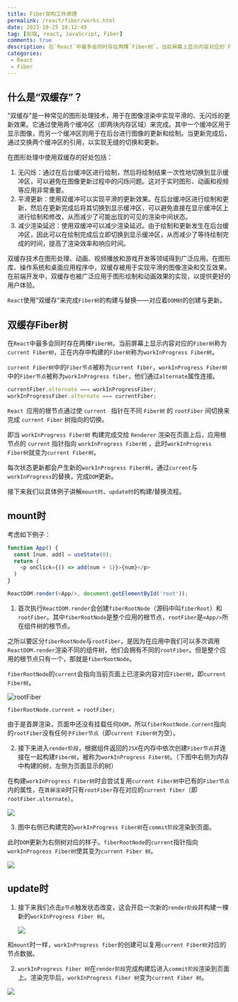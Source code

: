```yaml
---
title: Fiber架构工作原理
permalink: /react/fiber/works.html
date: 2023-10-25 18:12:49
tag: [前端, react, JavaScript, Fiber]
comments: true
description: 在`React`中最多会同时存在两棵`Fiber树`。当前屏幕上显示内容对应的`Fiber树`称为`current Fiber树`，正在内存中构建的`Fiber树`称为`workInProgress Fiber树`。
categories: 
 - React
 - Fiber
---
```


## 什么是“双缓存”？

"双缓存"是一种常见的图形处理技术，用于在图像渲染中实现平滑的、无闪烁的更新效果。它通过使用两个缓冲区（即两块内存区域）来完成。其中一个缓冲区用于显示图像，而另一个缓冲区则用于在后台进行图像的更新和绘制。当更新完成后，通过交换两个缓冲区的引用，以实现无缝的切换和更新。

在图形处理中使用双缓存的好处包括：

1. 无闪烁：通过在后台缓冲区进行绘制，然后将绘制结果一次性地切换到显示缓冲区，可以避免在图像更新过程中的闪烁问题。这对于实时图形、动画和视频等应用非常重要。
2. 平滑更新：使用双缓冲可以实现平滑的更新效果。在后台缓冲区进行绘制和更新，然后在更新完成后将其切换到显示缓冲区，可以避免直接在显示缓冲区上进行绘制和修改，从而减少了可能出现的可见的渲染中间状态。
3. 减少渲染延迟：使用双缓冲可以减少渲染延迟。由于绘制和更新发生在后台缓冲区，因此可以在绘制完成后立即切换到显示缓冲区，从而减少了等待绘制完成的时间，提高了渲染效率和响应时间。

双缓存技术在图形处理、动画、视频播放和游戏开发等领域得到广泛应用。在图形库、操作系统和桌面应用程序中，双缓存被用于实现平滑的图像渲染和交互效果。在前端开发中，双缓存也被广泛应用于图形绘制和动画效果的实现，以提供更好的用户体验。

`React`使用“双缓存”来完成`Fiber树`的构建与替换——对应着`DOM树`的创建与更新。

## 双缓存Fiber树

在`React`中最多会同时存在两棵`Fiber树`。当前屏幕上显示内容对应的`Fiber树`称为`current Fiber树`，正在内存中构建的`Fiber树`称为`workInProgress Fiber树`。

`current Fiber树`中的`Fiber节点`被称为`current fiber`，`workInProgress Fiber树`中的`Fiber节点`被称为`workInProgress fiber`，他们通过`alternate`属性连接。

```js
currentFiber.alternate === workInProgressFiber;
workInProgressFiber.alternate === currentFiber;
```

`React `应用的根节点通过使 `current ` 指针在不同 `Fiber树` 的 `rootFiber` 间切换来完成 `current Fiber` 树指向的切换。

即当 `workInProgress Fiber树` 构建完成交给 `Renderer` 渲染在页面上后，应用根节点的 `current` 指针指向 `workInProgress Fiber树` ，此时`workInProgress Fiber树`就变为`current Fiber树`。

每次状态更新都会产生新的`workInProgress Fiber树`，通过`current`与`workInProgress`的替换，完成`DOM`更新。

接下来我们以具体例子讲解`mount时`、`update时`的构建/替换流程。

## mount时

考虑如下例子：

```js
function App() {
  const [num, add] = useState(0);
  return (
    <p onClick={() => add(num + 1)}>{num}</p>
  )
}

ReactDOM.render(<App/>, document.getElementById('root'));
```

1. 首次执行`ReactDOM.render`会创建`fiberRootNode`（源码中叫`fiberRoot`）和`rootFiber`。其中`fiberRootNode`是整个应用的根节点，`rootFiber`是`<App/>`所在组件树的根节点。

之所以要区分`fiberRootNode`与`rootFiber`，是因为在应用中我们可以多次调用`ReactDOM.render`渲染不同的组件树，他们会拥有不同的`rootFiber`。但是整个应用的根节点只有一个，那就是`fiberRootNode`。

`fiberRootNode`的`current`会指向当前页面上已渲染内容对应`Fiber树`，即`current Fiber树`。

![rootFiber](https://react.iamkasong.com/img/rootfiber.png)

`fiberRootNode.current = rootFiber;`

由于是首屏渲染，页面中还没有挂载任何`DOM`，所以`fiberRootNode.current`指向的`rootFiber`没有任何`子Fiber节点`（即`current Fiber树`为空）。

2. 接下来进入`render阶段`，根据组件返回的`JSX`在内存中依次创建`Fiber节点`并连接在一起构建`Fiber树`，被称为`workInProgress Fiber树`。（下图中右侧为内存中构建的树，左侧为页面显示的树）

在构建`workInProgress Fiber树`时会尝试复用`current Fiber树`中已有的`Fiber节点`内的属性，在`首屏渲染`时只有`rootFiber`存在对应的`current fiber`（即`rootFiber.alternate`）。

![](https://react.iamkasong.com/img/workInProgressFiber.png)

3. 图中右侧已构建完的`workInProgress Fiber树`在`commit阶段`渲染到页面。

此时`DOM`更新为右侧树对应的样子。`fiberRootNode`的`current`指针指向`workInProgress Fiber树`使其变为`current Fiber 树`。

![](https://react.iamkasong.com/img/wipTreeFinish.png)

## update时

1. 接下来我们点击`p节点`触发状态改变，这会开启一次新的`render阶段`并构建一棵新的`workInProgress Fiber 树`。

   ![](https://react.iamkasong.com/img/wipTreeUpdate.png)

和`mount`时一样，`workInProgress fiber`的创建可以复用`current Fiber树`对应的节点数据。

2. `workInProgress Fiber 树`在`render阶段`完成构建后进入`commit阶段`渲染到页面上。渲染完毕后，`workInProgress Fiber 树`变为`current Fiber 树`。

![](https://react.iamkasong.com/img/currentTreeUpdate.png)

